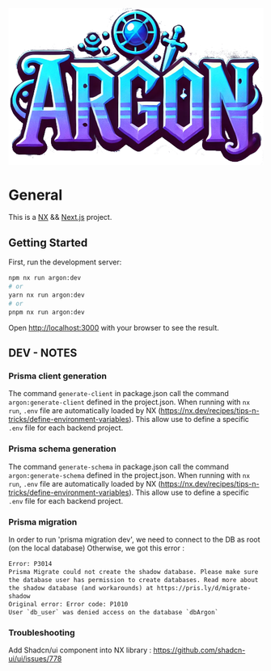 ![Argon Logo](./apps/argon/public/images/argon.png)

# General

This is a [NX](https://nx.dev/) && [Next.js](https://nextjs.org) project.

## Getting Started

First, run the development server:

```bash
npm nx run argon:dev
# or
yarn nx run argon:dev
# or
pnpm nx run argon:dev
```

Open [http://localhost:3000](http://localhost:3000) with your browser to see the result.



## DEV - NOTES

### Prisma client generation
The command `generate-client` in package.json call the command `argon:generate-client` defined in the project.json.
When running with `nx run`, `.env` file are automatically loaded by NX
(https://nx.dev/recipes/tips-n-tricks/define-environment-variables).
This allow use to define a specific `.env` file for each backend project.

### Prisma schema generation
The command `generate-schema` in package.json call the command `argon:generate-schema` defined in the project.json.
When running with `nx run`, `.env` file are automatically loaded by NX
(https://nx.dev/recipes/tips-n-tricks/define-environment-variables).
This allow use to define a specific `.env` file for each backend project.

### Prisma migration

In order to run 'prisma migration dev', we need to connect to the DB as root (on the local database)
Otherwise, we got this error :
```
Error: P3014
Prisma Migrate could not create the shadow database. Please make sure the database user has permission to create databases. Read more about the shadow database (and workarounds) at https://pris.ly/d/migrate-shadow
Original error: Error code: P1010
User `db_user` was denied access on the database `dbArgon`
```


### Troubleshooting
Add Shadcn/ui component into NX library :
https://github.com/shadcn-ui/ui/issues/778